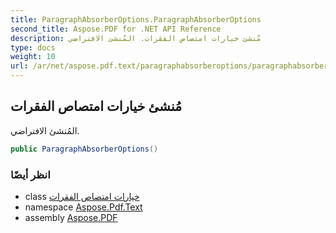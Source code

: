 ```yaml
---
title: ParagraphAbsorberOptions.ParagraphAbsorberOptions
second_title: Aspose.PDF for .NET API Reference
description: مُنشئ خيارات امتصاص الفقرات. المُنشئ الافتراضي
type: docs
weight: 10
url: /ar/net/aspose.pdf.text/paragraphabsorberoptions/paragraphabsorberoptions/
---
```

## مُنشئ خيارات امتصاص الفقرات

المُنشئ الافتراضي.

```csharp
public ParagraphAbsorberOptions()
```

### انظر أيضًا

* class [خيارات امتصاص الفقرات](../)
* namespace [Aspose.Pdf.Text](../../../aspose.pdf.text/)
* assembly [Aspose.PDF](../../../)